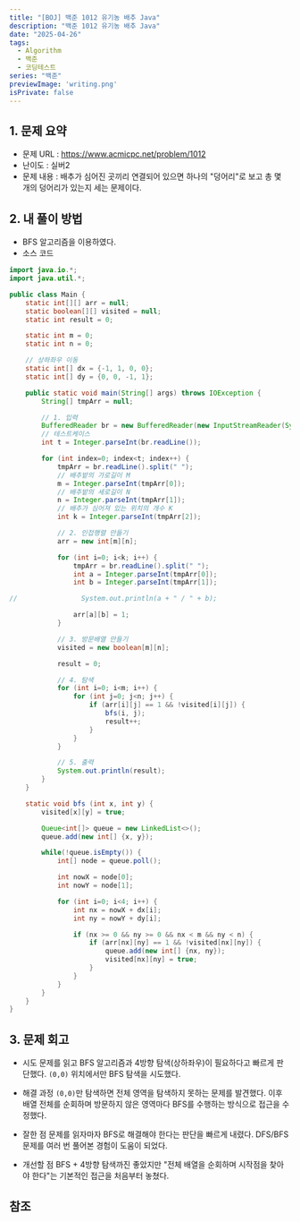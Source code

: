 ```yaml
---
title: "[BOJ] 백준 1012 유기농 배추 Java"
description: "백준 1012 유기농 배추 Java"
date: "2025-04-26"
tags:
  - Algorithm
  - 백준
  - 코딩테스트
series: "백준"
previewImage: 'writing.png'
isPrivate: false
---
```


## 1. 문제 요약
+ 문제 URL : https://www.acmicpc.net/problem/1012
+ 난이도 : 실버2 
+ 문제 내용 : 배추가 심어진 곳끼리 연결되어 있으면 하나의 "덩어리"로 보고 총 몇 개의 덩어리가 있는지 세는 문제이다.
## 2. 내 풀이 방법
+ BFS 알고리즘을 이용하였다.
+ 소스 코드
```java
import java.io.*;
import java.util.*;

public class Main {
    static int[][] arr = null;
    static boolean[][] visited = null;
    static int result = 0;

    static int m = 0;
    static int n = 0;

    // 상하좌우 이동
    static int[] dx = {-1, 1, 0, 0};
    static int[] dy = {0, 0, -1, 1};

    public static void main(String[] args) throws IOException {
        String[] tmpArr = null;

        // 1. 입력
        BufferedReader br = new BufferedReader(new InputStreamReader(System.in));
        // 테스트케이스
        int t = Integer.parseInt(br.readLine());

        for (int index=0; index<t; index++) {
            tmpArr = br.readLine().split(" ");
            // 배추밭의 가로길이 M
            m = Integer.parseInt(tmpArr[0]);
            // 배추밭의 세로길이 N
            n = Integer.parseInt(tmpArr[1]);
            // 배추가 심어져 있는 위치의 개수 K
            int k = Integer.parseInt(tmpArr[2]);

            // 2. 인접행렬 만들기
            arr = new int[m][n];

            for (int i=0; i<k; i++) {
                tmpArr = br.readLine().split(" ");
                int a = Integer.parseInt(tmpArr[0]);
                int b = Integer.parseInt(tmpArr[1]);

//                System.out.println(a + " / " + b);

                arr[a][b] = 1;
            }

            // 3. 방문배열 만들기
            visited = new boolean[m][n];

            result = 0;

            // 4. 탐색
            for (int i=0; i<m; i++) {
                for (int j=0; j<n; j++) {
                    if (arr[i][j] == 1 && !visited[i][j]) {
                        bfs(i, j);
                        result++;
                    }
                }
            }

            // 5. 출력
            System.out.println(result);
        }
    }

    static void bfs (int x, int y) {
        visited[x][y] = true;

        Queue<int[]> queue = new LinkedList<>();
        queue.add(new int[] {x, y});

        while(!queue.isEmpty()) {
            int[] node = queue.poll();

            int nowX = node[0];
            int nowY = node[1];

            for (int i=0; i<4; i++) {
                int nx = nowX + dx[i];
                int ny = nowY + dy[i];

                if (nx >= 0 && ny >= 0 && nx < m && ny < n) {
                    if (arr[nx][ny] == 1 && !visited[nx][ny]) {
                        queue.add(new int[] {nx, ny});
                        visited[nx][ny] = true;
                    }
                }
            }
        }
    }
}
``` 

## 3. 문제 회고
+ 시도
문제를 읽고 BFS 알고리즘과 4방향 탐색(상하좌우)이 필요하다고 빠르게 판단했다.
`(0,0)` 위치에서만 BFS 탐색을 시도했다.

+ 해결 과정
`(0,0)`만 탐색하면 전체 영역을 탐색하지 못하는 문제를 발견했다.
이후 배열 전체를 순회하며 방문하지 않은 영역마다 BFS를 수행하는 방식으로 접근을 수정했다.

+ 잘한 점
문제를 읽자마자 BFS로 해결해야 한다는 판단을 빠르게 내렸다.
DFS/BFS 문제를 여러 번 풀어본 경험이 도움이 되었다.

+ 개선할 점
BFS + 4방향 탐색까진 좋았지만 "전체 배열을 순회하며 시작점을 찾아야 한다"는 기본적인 접근을 처음부터 놓쳤다.

## 참조